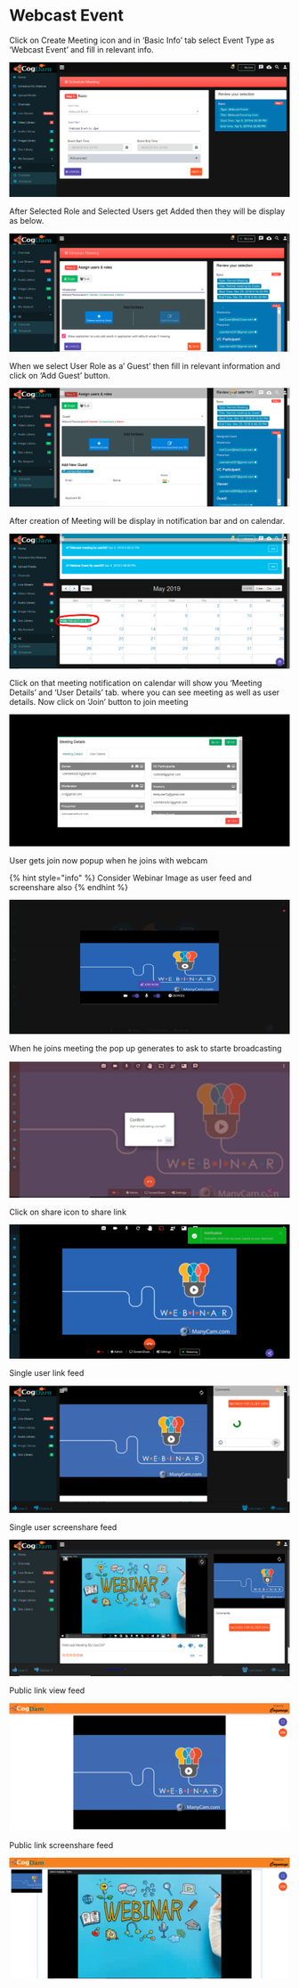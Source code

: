 # Webcast Event

Click on Create Meeting icon and in ‘Basic Info’ tab select Event Type as ‘Webcast Event’ and fill in relevant info.

![](../../.gitbook/assets/image%20%289%29.png)

After Selected Role and Selected Users get Added then they will be display as below.

![](../../.gitbook/assets/12.png)

When we select User Role as a’ Guest’ then fill in relevant information and click on ‘Add Guest’ button.

![](../../.gitbook/assets/13.png)

After creation of Meeting will be display in notification bar and on calendar.

![](../../.gitbook/assets/image%20%28167%29.png)

Click on that meeting notification on calendar will show you ‘Meeting Details’ and ‘User Details’ tab. where you can see meeting as well as user details. Now click on ‘Join’ button to join meeting

![](../../.gitbook/assets/image%20%28103%29.png)

User gets join now popup when he joins with webcam

{% hint style="info" %}
Consider Webinar Image as user feed and screenshare also
{% endhint %}

![](../../.gitbook/assets/image%20%28221%29.png)

When he joins meeting the pop up generates to ask to starte broadcasting 

![](../../.gitbook/assets/image%20%2840%29.png)

Click on share icon to share  link

![](../../.gitbook/assets/image%20%2816%29.png)

Single user link feed

![](../../.gitbook/assets/image%20%28148%29.png)

Single user screenshare feed

![](../../.gitbook/assets/microsoftteams-image-3.png)

Public link view feed

![](../../.gitbook/assets/image%20%28160%29.png)

Public link screenshare feed

![](../../.gitbook/assets/microsoftteams-image-4.png)



